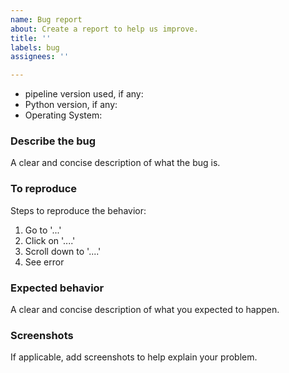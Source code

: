 ```yaml
---
name: Bug report
about: Create a report to help us improve.
title: ''
labels: bug
assignees: ''

---
```


* pipeline version used, if any:
* Python version, if any:
* Operating System:

### Describe the bug

A clear and concise description of what the bug is.

### To reproduce

Steps to reproduce the behavior:

1. Go to '...'
2. Click on '....'
3. Scroll down to '....'
4. See error

### Expected behavior

A clear and concise description of what you expected to happen.

### Screenshots

If applicable, add screenshots to help explain your problem.

